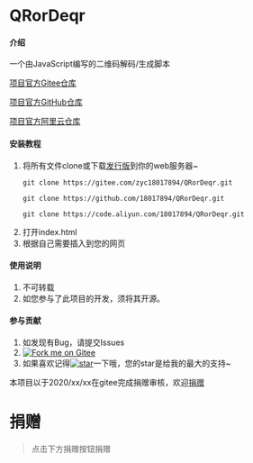 # QRorDeqr

#### 介绍
一个由JavaScript编写的二维码解码/生成脚本

[项目官方Gitee仓库](https://gitee.com/zyc18017894/QRorDeqr)

[项目官方GitHub仓库](https://github.com/18017894/QRorDeqr)

[项目官方阿里云仓库](https://code.aliyun.com/18017894/QRorDeqr)



#### 安装教程

1.  将所有文件clone或下载[发行版](https://gitee.com/zyc18017894/QRorDeqr/releases)到你的web服务器~
    ```
    git clone https://gitee.com/zyc18017894/QRorDeqr.git
    ```
    ```
    git clone https://github.com/18017894/QRorDeqr.git
    ```
    ```
    git clone https://code.aliyun.com/18017894/QRorDeqr.git
    ```
2.  打开index.html
3.  根据自己需要插入到您的网页

#### 使用说明

1.  不可转载
2.  如您参与了此项目的开发，须将其开源。

#### 参与贡献

1.  如发现有Bug，请提交Issues
2.  [![Fork me on Gitee](https://gitee.com/zyc18017894/QRorDeqr/widgets/widget_3.svg)](https://gitee.com/zyc18017894/QRorDeqr)
3.  如果喜欢记得[![star](https://gitee.com/zyc18017894/QRorDeqr/badge/star.svg?theme=white)](https://gitee.com/zyc18017894/QRorDeqr/stargazers)一下哦，您的star是给我的最大的支持~

本项目以于2020/xx/xx在gitee完成捐赠审核，欢迎[捐赠](https://gitee.com/zyc18017894/QrorDeqr#%E6%8D%90%E8%B5%A0)


# 捐赠
> 点击下方捐赠按钮捐赠